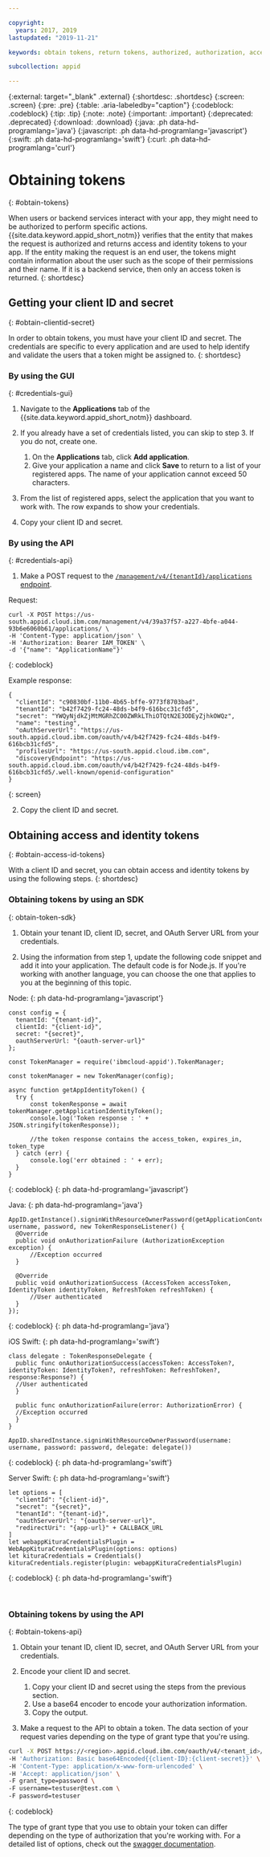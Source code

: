 ```yaml
---

copyright:
  years: 2017, 2019
lastupdated: "2019-11-21"

keywords: obtain tokens, return tokens, authorized, authorization, access management, client id, secret, tenant id, app security, identity token

subcollection: appid

---
```


{:external: target="_blank" .external}
{:shortdesc: .shortdesc}
{:screen: .screen}
{:pre: .pre}
{:table: .aria-labeledby="caption"}
{:codeblock: .codeblock}
{:tip: .tip}
{:note: .note}
{:important: .important}
{:deprecated: .deprecated}
{:download: .download}
{:java: .ph data-hd-programlang='java'}
{:javascript: .ph data-hd-programlang='javascript'}
{:swift: .ph data-hd-programlang='swift'}
{:curl: .ph data-hd-programlang='curl'}



# Obtaining tokens
{: #obtain-tokens}

When users or backend services interact with your app, they might need to be authorized to perform specific actions. {{site.data.keyword.appid_short_notm}} verifies that the entity that makes the request is authorized and returns access and identity tokens to your app. If the entity making the request is an end user, the tokens might contain information about the user such as the scope of their permissions and their name. If it is a backend service, then only an access token is returned.
{: shortdesc}


## Getting your client ID and secret
{: #obtain-clientid-secret}

In order to obtain tokens, you must have your client ID and secret. The credentials are specific to every application and are used to help identify and validate the users that a token might be assigned to. 
{: shortdesc}


### By using the GUI
{: #credentials-gui}

1. Navigate to the **Applications** tab of the {{site.data.keyword.appid_short_notm}} dashboard.

2. If you already have a set of credentials listed, you can skip to step 3. If you do not, create one.
    1. On the **Applications** tab, click **Add application**.
    2. Give your application a name and click **Save** to return to a list of your registered apps. The name of your application cannot exceed 50 characters.

3. From the list of registered apps, select the application that you want to work with. The row expands to show your credentials.

4. Copy your client ID and secret.


### By using the API
{: #credentials-api}

1.  Make a POST request to the [`/management/v4/{tenantId}/applications` endpoint](https://us-south.appid.cloud.ibm.com/swagger-ui/#/Management%20API%20-%20Applications/mgmt.registerApplication).

  Request:

  ```
  curl -X POST https://us-south.appid.cloud.ibm.com/management/v4/39a37f57-a227-4bfe-a044-93b6e6060b61/applications/ \
  -H 'Content-Type: application/json' \
  -H 'Authorization: Bearer IAM_TOKEN' \
  -d '{"name": "ApplicationName"}'
  ```
  {: codeblock}

  Example response:

  ```
  {
    "clientId": "c90830bf-11b0-4b65-bffe-9773f8703bad",
    "tenantId": "b42f7429-fc24-48ds-b4f9-616bcc31cfd5",
    "secret": "YWQyNjdkZjMtMGRhZC00ZWRkLThiOTQtN2E3ODEyZjhkOWQz",
    "name": "testing",
    "oAuthServerUrl": "https://us-south.appid.cloud.ibm.com/oauth/v4/b42f7429-fc24-48ds-b4f9-616bcb31cfd5",
    "profilesUrl": "https://us-south.appid.cloud.ibm.com",
    "discoveryEndpoint": "https://us-south.appid.cloud.ibm.com/oauth/v4/b42f7429-fc24-48ds-b4f9-616bcb31cfd5/.well-known/openid-configuration"
  }
  ```
  {: screen}

2. Copy the client ID and secret.



## Obtaining access and identity tokens
{: #obtain-access-id-tokens}

With a client ID and secret, you can obtain access and identity tokens by using the following steps.
{: shortdesc}


### Obtaining tokens by using an SDK
{: obtain-token-sdk}

1. Obtain your tenant ID, client ID, secret, and OAuth Server URL from your credentials.

2. Using the information from step 1, update the following code snippet and add it into your application. The default code is for Node.js. If you're working with another language, you can choose the one that applies to you at the beginning of this topic.

  Node:
  {: ph data-hd-programlang='javascript'}

  ```
  const config = {
    tenantId: "{tenant-id}",
    clientId: "{client-id}",
    secret: "{secret}",
    oauthServerUrl: "{oauth-server-url}"
  };

  const TokenManager = require('ibmcloud-appid').TokenManager;

  const tokenManager = new TokenManager(config);

  async function getAppIdentityToken() {
    try {
        const tokenResponse = await tokenManager.getApplicationIdentityToken();
        console.log('Token response : ' + JSON.stringify(tokenResponse));

        //the token response contains the access_token, expires_in, token_type
    } catch (err) {
        console.log('err obtained : ' + err);
    }
  }
  ```
  {: codeblock}
  {: ph data-hd-programlang='javascript'}

  Java:
  {: ph data-hd-programlang='java'}
  ```
  AppID.getInstance().signinWithResourceOwnerPassword(getApplicationContext(), username, password, new TokenResponseListener() {
    @Override
    public void onAuthorizationFailure (AuthorizationException exception) {
        //Exception occurred
    }

    @Override
    public void onAuthorizationSuccess (AccessToken accessToken, IdentityToken identityToken, RefreshToken refreshToken) {
        //User authenticated
    }
  });
  ```
  {: codeblock}
  {: ph data-hd-programlang='java'}

iOS Swift:
{: ph data-hd-programlang='swift'}

  ```
  class delegate : TokenResponseDelegate {
    public func onAuthorizationSuccess(accessToken: AccessToken?, identityToken: IdentityToken?, refreshToken: RefreshToken?, response:Response?) {
    //User authenticated
    }

    public func onAuthorizationFailure(error: AuthorizationError) {
    //Exception occurred
    }
  }

  AppID.sharedInstance.signinWithResourceOwnerPassword(username: username, password: password, delegate: delegate())
  ```
  {: codeblock}
  {: ph data-hd-programlang='swift'}

Server Swift:
{: ph data-hd-programlang='swift'}

  ```
  let options = [
    "clientId": "{client-id}",
    "secret": "{secret}",
    "tenantId": "{tenant-id}",
    "oauthServerUrl": "{oauth-server-url}",
    "redirectUri": "{app-url}" + CALLBACK_URL
  ]
  let webappKituraCredentialsPlugin = WebAppKituraCredentialsPlugin(options: options)
  let kituraCredentials = Credentials()
  kituraCredentials.register(plugin: webappKituraCredentialsPlugin)
  ```
  {: codeblock}
  {: ph data-hd-programlang='swift'}


</br>

### Obtaining tokens by using the API
{: #obtain-tokens-api}

1. Obtain your tenant ID, client ID, secret, and OAuth Server URL from your credentials.

2. Encode your client ID and secret.

    1. Copy your client ID and secret using the steps from the previous section.
    2. Use a base64 encoder to encode your authorization information.
    3. Copy the output.

3. Make a request to the API to obtain a token. The data section of your request varies depending on the type of grant type that you're using. 

  ```sh
  curl -X POST https://<region>.appid.cloud.ibm.com/oauth/v4/<tenant_id>/token \
  -H 'Authorization: Basic base64Encoded{{client-ID}:{client-secret}}' \
  -H 'Content-Type: application/x-www-form-urlencoded' \
  -H 'Accept: application/json' \
  -F grant_type=password \
  -F username=testuser@test.com \
  -F password=testuser
  ```
  {: codeblock}

The type of grant type that you use to obtain your token can differ depending on the type of authorization that you're working with. For a detailed list of options, check out the [swagger documentation](https://us-south.appid.cloud.ibm.com/swagger-ui/#/Authorization%20Server%20-%20Authorization%20Server%20V4/oauth-server.token).
